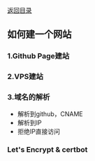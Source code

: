 [返回目录](../../catalogue.md)
## 如何建一个网站
### 1.Github Page建站
### 2.VPS建站
### 3.域名的解析
+ 解析到github，CNAME
+ 解析到IP
+ 拒绝IP直接访问  
### Let's Encrypt & certbot